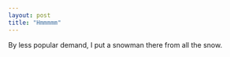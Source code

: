 ```yaml
---
layout: post
title: "Hmmmmm"
---
```

By less popular demand, I put a snowman there from all the snow.

